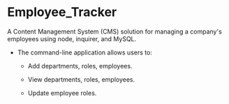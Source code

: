 # Employee_Tracker

A Content Management System (CMS) solution for managing a company's employees using node, inquirer, and MySQL.

* The command-line application allows users to:

  * Add departments, roles, employees.

  * View departments, roles, employees.

  * Update employee roles.